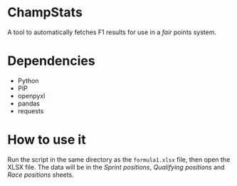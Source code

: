# ChampStats
A tool to automatically fetches F1 results for use in a *fair* points system.
# Dependencies
- Python
- PIP
- openpyxl
- pandas
- requests
# How to use it
Run the script in the same directory as the ```formula1.xlsx``` file, then open the XLSX file. The data will be in the *Sprint positions*, *Qualifying positions* and *Race positions* sheets.